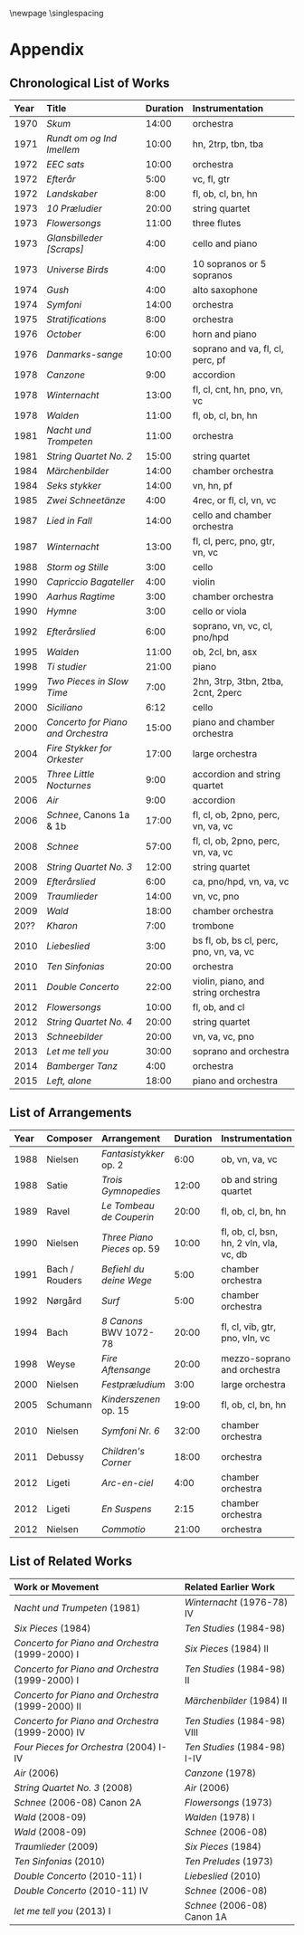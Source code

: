 \newpage
\singlespacing

# Appendix

## Chronological List of Works

| Year | Title                              | Duration | Instrumentation                         |
|:-----|:-----------------------------------|:---------|:----------------------------------------|
| 1970 | *Skum*                             | 14:00    | orchestra                               |
| 1971 | *Rundt om og Ind Imellem*          | 10:00    | hn, 2trp, tbn, tba                      |
| 1972 | *EEC sats*                         | 10:00    | orchestra                               |
| 1972 | *Efterår*                          | 5:00     | vc, fl, gtr                             |
| 1972 | *Landskaber*                       | 8:00     | fl, ob, cl, bn, hn                      |
| 1973 | *10 Præludier*                     | 20:00    | string quartet                          |
| 1973 | *Flowersongs*                      | 11:00    | three flutes                            |
| 1973 | *Glansbilleder [Scraps]*           | 4:00     | cello and piano                         |
| 1973 | *Universe Birds*                   | 4:00     | 10 sopranos or 5 sopranos               |
| 1974 | *Gush*                             | 4:00     | alto saxophone                          |
| 1974 | *Symfoni*                          | 14:00    | orchestra                               |
| 1975 | *Stratifications*                  | 8:00     | orchestra                               |
| 1976 | *October*                          | 6:00     | horn and piano                          |
| 1976 | *Danmarks-sange*                   | 10:00    | soprano and va, fl, cl, perc, pf        |
| 1978 | *Canzone*                          | 9:00     | accordion                               |
| 1978 | *Winternacht*                      | 13:00    | fl, cl, cnt, hn, pno, vn, vc            |
| 1978 | *Walden*                           | 11:00    | fl, ob, cl, bn, hn                      |
| 1981 | *Nacht und Trompeten*              | 11:00    | orchestra                               |
| 1981 | *String Quartet No. 2*             | 15:00    | string quartet                          |
| 1984 | *Märchenbilder*                    | 14:00    | chamber orchestra                       |
| 1984 | *Seks stykker*                     | 14:00    | vn, hn, pf                              |
| 1985 | *Zwei Schneetänze*                 | 4:00     | 4rec, or fl, cl, vn, vc                 |
| 1987 | *Lied in Fall*                     | 14:00    | cello and chamber orchestra             |
| 1987 | *Winternacht*                      | 13:00    | fl, cl, perc, pno, gtr, vn, vc          |
| 1988 | *Storm og Stille*                  | 3:00     | cello                                   |
| 1990 | *Capriccio Bagateller*             | 4:00     | violin                                  |
| 1990 | *Aarhus Ragtime*                   | 3:00     | chamber orchestra                       |
| 1990 | *Hymne*                            | 3:00     | cello or viola                          |
| 1992 | *Efterårslied*                     | 6:00     | soprano, vn, vc, cl, pno/hpd            |
| 1995 | *Walden*                           | 11:00    | ob, 2cl, bn, asx                        |
| 1998 | *Ti studier*                       | 21:00    | piano                                   |
| 1999 | *Two Pieces in Slow Time*          | 7:00     | 2hn, 3trp, 3tbn, 2tba, 2cnt, 2perc      |
| 2000 | *Siciliano*                        | 6:12     | cello                                   |
| 2000 | *Concerto for Piano and Orchestra* | 15:00    | piano and chamber orchestra             |
| 2004 | *Fire Stykker for Orkester*        | 17:00    | large orchestra                         |
| 2005 | *Three Little Nocturnes*           | 9:00     | accordion and string quartet            |
| 2006 | *Air*                              | 9:00     | accordion                               |
| 2006 | *Schnee*, Canons 1a & 1b           | 17:00    | fl, cl, ob, 2pno, perc, vn, va, vc      |
| 2008 | *Schnee*                           | 57:00    | fl, cl, ob, 2pno, perc, vn, va, vc      |
| 2008 | *String Quartet No. 3*             | 12:00    | string quartet                          |
| 2009 | *Efterårslied*                     | 6:00     | ca, pno/hpd, vn, va, vc                 |
| 2009 | *Traumlieder*                      | 14:00    | vn, vc, pno                             |
| 2009 | *Wald*                             | 18:00    | chamber orchestra                       |
| 20?? | *Kharon*                           | 7:00     | trombone                                |
| 2010 | *Liebeslied*                       | 3:00     | bs fl, ob, bs cl, perc, pno, vn, va, vc |
| 2010 | *Ten Sinfonias*                    | 20:00    | orchestra                               |
| 2011 | *Double Concerto*                  | 22:00    | violin, piano, and string orchestra     |
| 2012 | *Flowersongs*                      | 10:00    | fl, ob, and cl                          |
| 2012 | *String Quartet No. 4*             | 20:00    | string quartet                          |
| 2013 | *Schneebilder*                     | 20:00    | vn, va, vc, pno                         |
| 2013 | *Let me tell you*                  | 30:00    | soprano and orchestra                   |
| 2014 | *Bamberger Tanz*                   | 4:00     | orchestra                               |
| 2015 | *Left, alone*                      | 18:00    | piano and orchestra                     |

## List of Arrangements

| Year | Composer       | Arrangement                 | Duration | Instrumentation                         |
|:-----|:---------------|:----------------------------|:---------|:----------------------------------------|
| 1988 | Nielsen        | *Fantasistykker* op. 2      | 6:00     | ob, vn, va, vc                          |
| 1988 | Satie          | *Trois Gymnopedies*         | 12:00    | ob and string quartet                   |
| 1989 | Ravel          | *Le Tombeau de Couperin*    | 20:00    | fl, ob, cl, bn, hn                      |
| 1990 | Nielsen        | *Three Piano Pieces* op. 59 | 10:00    | fl, ob, cl, bsn, hn, 2 vln, vla, vc, db |
| 1991 | Bach / Rouders | *Befiehl du deine Wege*     | 5:00     | chamber orchestra                       |
| 1992 | Nørgård        | *Surf*                      | 5:00     | chamber orchestra                       |
| 1994 | Bach           | *8 Canons* BWV 1072-78      | 20:00    | fl, cl, vib, gtr, pno, vln, vc          |
| 1998 | Weyse          | *Fire Aftensange*           | 20:00    | mezzo-soprano and orchestra             |
| 2000 | Nielsen        | *Festpræludium*             | 3:00     | large orchestra                         |
| 2005 | Schumann       | *Kinderszenen* op. 15       | 19:00    | fl, ob, cl, bn, hn                      |
| 2010 | Nielsen        | *Symfoni Nr. 6*             | 32:00    | chamber orchestra                       |
| 2011 | Debussy        | *Children's Corner*         | 18:00    | orchestra                               |
| 2012 | Ligeti         | *Arc-en-ciel*               | 4:00     | chamber orchestra                       |
| 2012 | Ligeti         | *En Suspens*                | 2:15     | chamber orchestra                       |
| 2012 | Nielsen        | *Commotio*                  | 21:00    | orchestra                               |

## List of Related Works

| Work or Movement                                  | Related Earlier Work         |
|:--------------------------------------------------|:-----------------------------|
| *Nacht und Trumpeten* (1981)                      | *Winternacht* (1976-78) IV   |
| *Six Pieces* (1984)                               | *Ten Studies* (1984-98)      |
| *Concerto for Piano and Orchestra* (1999-2000) I  | *Six Pieces* (1984) II       |
| *Concerto for Piano and Orchestra* (1999-2000) I  | *Ten Studies* (1984-98) II   |
| *Concerto for Piano and Orchestra* (1999-2000) II | *Märchenbilder* (1984) II    |
| *Concerto for Piano and Orchestra* (1999-2000) IV | *Ten Studies* (1984-98) VIII |
| *Four Pieces for Orchestra* (2004) I-IV           | *Ten Studies* (1984-98) I-IV |
| *Air* (2006)                                      | *Canzone* (1978)             |
| *String Quartet No. 3* (2008)                     | *Air* (2006)                 |
| *Schnee* (2006-08) Canon 2A                       | *Flowersongs* (1973)         |
| *Wald* (2008-09)                                  | *Walden* (1978) I            |
| *Wald* (2008-09)                                  | *Schnee* (2006-08)           |
| *Traumlieder* (2009)                              | *Six Pieces* (1984)          |
| *Ten Sinfonias* (2010)                            | *Ten Preludes* (1973)        |
| *Double Concerto* (2010-11) I                     | *Liebeslied* (2010)          |
| *Double Concerto* (2010-11) IV                    | *Schnee* (2006-08)           |
| *let me tell you* (2013) I                        | *Schnee* (2006-08) Canon 1A  |
